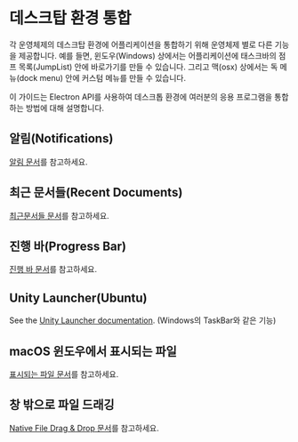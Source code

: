 # 데스크탑 환경 통합

각 운영체제의 데스크탑 환경에 어플리케이션을 통합하기 위해 운영체제 별로 다른 기능을 제공합니다. 예를 들면, 윈도우(Windows) 상에서는 어플리케이션에 태스크바의 점프 목록(JumpList) 안에 바로가기를 만들 수 있습니다. 그리고 맥(osx) 상에서는 독 메뉴(dock menu) 안에 커스텀 메뉴를 만들 수 있습니다.

이 가이드는 Electron API를 사용하여 데스크톱 환경에 여러분의 응용 프로그램을 통합하는 방법에 대해 설명합니다.

## 알림(Notifications)

[알림 문서](notifications.md)를 참고하세요.

## 최근 문서들(Recent Documents)

[최근문서들 문서](recent-documents.md)를 참고하세요.

## 진행 바(Progress Bar)

[진행 바 문서](progress-bar.md)를 참고하세요.

## Unity Launcher(Ubuntu)

See the [Unity Launcher documentation](https://help.ubuntu.com/community/UnityLaunchersAndDesktopFiles#Adding_shortcuts_to_a_launcher). (Windows의 TaskBar와 같은 기능)

## macOS 윈도우에서 표시되는 파일

[표시되는 파일 문서](represented-file.md)를 참고하세요.

## 창 밖으로 파일 드래깅

[Native File Drag & Drop 문서](native-file-drag-drop.md)를 참고하세요.